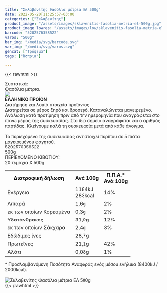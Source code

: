 ```yaml
---
title: "Σκλαβενίτης Φασόλια μέτρια ΕΛ 500g"
date: 2022-05-20T11:25:57+03:00
categories: ["Σκλαβενίτης"]
product_image: "/assets/images/sklavenitis-fasolia-metria-el-500g.jpg"
product_image_lowres: "/assets/images/low/sklavenitis-fasolia-metria-el-500g.jpg"
barcode: "5202576358522"
varos: "500g"
bar_img: "/media/svg/barcode.svg"
var_img: "/media/svg/varos.svg"
gencat: ["Τρόφιμα"]
tags: ["Όσπρια"]

---
```

{{< rawhtml >}}

<div class="sload487"><div class="product"><div id="sistatika">Συστατικά:</div><div class="alltext">Φασόλια μέτρια.</div><div id="flag"><div id="flagimage"><img src="/media/icons/gr.svg"></div><span id="flagtext"><b>ΕΛΛΗΝΙΚΟ ΠΡΟΪΟΝ</b></span></div><div id="loipa">Διατήρηση και λοιπά στοιχεία προϊόντος</div><div class="alltext">Διατηρείται σε μέρος ξηρό και δροσερό. Καταναλώνεται μαγειρεμένο. Aνάλωση κατά προτίμηση πριν από την ημερομηνία που αναγράφεται στο πάνω μέρος της συσκευασίας. Στο ίδιο σημείο αναγράφεται και ο αριθμός παρτίδας. Κλείνουμε καλά τη συσκευασία μετά από κάθε άνοιγμα.<br><br>Το περιεχόμενο της συσκευασίας αντιστοιχεί περίπου σε 5 πιάτα μαγειρεμένου φαγητού.</div><div id="barcode"><div id="barimage1"></div><span id="bartext">5202576358522</span></div><div id="varos"><div id="varosimage1"></div><span id="varostext">500g</span></div><div id="kivotio">ΠΕΡΙΕΧΟΜΕΝΟ ΚΙΒΩΤΙΟΥ:<br>20 τεμάχια Χ 500g</div><div class="tabout"><table id="diatable"><tbody><tr><th>Διατροφική δήλωση</th><th>Ανά 100g</th><th>Π.Π.Α.*<br>Ανά 100g</th></tr><tr><td class="texr2">Ενέργεια</td><td class="texr">1184kJ<br>283kcal</td><td class="texr">14%</td></tr><tr><td class="texr2">Λιπαρά</td><td class="texr">1,6g</td><td class="texr">2%</td></tr><tr><td class="gray">εκ των οποίων Κορεσµένα</td><td class="gray2">0,3g</td><td class="gray2">2%</td></tr><tr><td class="texr2">Yδατάνθρακες</td><td class="texr">31,9g</td><td class="texr">12%</td></tr><tr><td class="gray">εκ των οποίων Σάκχαρα</td><td class="gray2">2,4g</td><td class="gray2">3%</td></tr><tr><td class="texr2">Eδώδιμες ίνες</td><td class="texr">28,7g</td><td class="texr"></td></tr><tr><td class="texr2">Πρωτεΐνες</td><td class="texr">21,1g</td><td class="texr">42%</td></tr><tr><td class="texr2">Αλάτι</td><td class="texr">0,08g</td><td class="texr">1%</td></tr></tbody></table></div><div class="alltext">* Προσλαμβανόμενη Ποσότητα Αναφοράς ενός μέσου ενήλικα (8400kJ / 2000kcal).</div><br><div class="pimg"><img alt="Σκλαβενίτης Φασόλια μέτρια ΕΛ 500g" title="Σκλαβενίτης Φασόλια μέτρια ΕΛ 500g" src="/assets/images/sklavenitis-fasolia-metria-el-500g.jpg"></div></div></div>
{{< /rawhtml >}}



